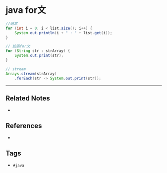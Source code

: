 # java for文
```java
//通常
for (int i = 0; i < list.size(); i++) {  
	System.out.println(i + " : " + list.get(i));  
}    

// 拡張for文
for (String str : strArray) {  
	System.out.print(str);  
}

// stream
Arrays.stream(strArray)
	.forEach(str -> System.out.print(str));

```

---
## Related Notes
- 

## References
- 

## Tags
- `#java` 